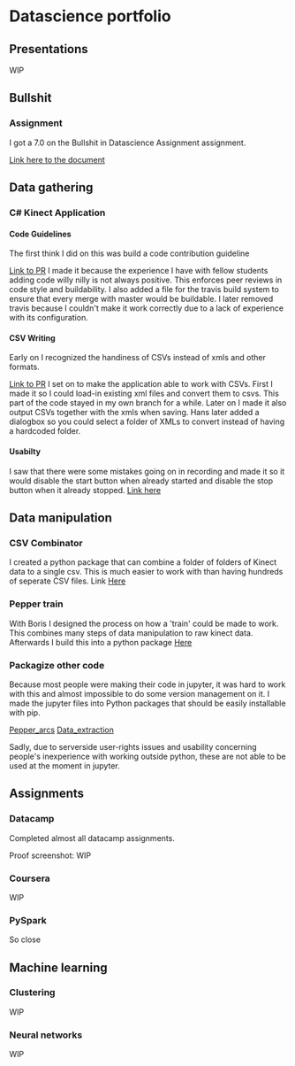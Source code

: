 # Datascience portfolio

## Presentations

WIP

## Bullshit

### Assignment

I got a 7.0 on the Bullshit in Datascience Assignment assignment. 

[Link here to the document](docs/bullshit.pdf)

## Data gathering

### C# Kinect Application

#### Code Guidelines
The first think I did on this was build a code contribution guideline

[Link to PR](https://github.com/Hans2131/KinectingPepper/pull/4)
I made it because the experience I have with fellow students adding code willy nilly is not always positive.
This enforces peer reviews in code style and buildability. 
I also added a file for the travis build system to ensure that every merge with master would be buildable.
I later removed travis because I couldn't make it work correctly due to a lack of experience with its configuration.

#### CSV Writing
Early on I recognized the handiness of CSVs instead of xmls and other formats.

[Link to PR](https://github.com/Hans2131/KinectingPepper/pull/9/files)
I set on to make the application able to work with CSVs.
First I made it so I could load-in existing xml files and convert them to csvs. This part of the code stayed in my own branch for a while. Later on I made it also output CSVs together with the xmls when saving.
Hans later added a dialogbox so you could select a folder of XMLs to convert instead of having a hardcoded folder.

#### Usabilty
I saw that there were some mistakes going on in recording and made it so it would disable the start button when already started and disable the stop button when it already stopped. [Link here](https://github.com/Hans2131/KinectingPepper/pull/12/files)

## Data manipulation

### CSV Combinator
I created a python package that can combine a folder of folders of Kinect data to a single csv. This is much easier to work with than having hundreds of seperate CSV files.
Link [Here](https://github.com/Blanen/csv_combinator)

### Pepper train

With Boris I designed the process on how a 'train' could be made to work. This combines many steps of data manipulation to raw kinect data. Afterwards I build this into a python package [Here](https://github.com/KinectingPepper/pepper_train)

### Packagize other code

Because most people were making their code in jupyter, it was hard to work with this and almost impossible to do some version management on it. 
I made the jupyter files into Python packages that should be easily installable with pip.

[Pepper_arcs](https://github.com/KinectingPepper/pepper_arcs)
[Data_extraction](https://github.com/KinectingPepper/Data_Extraction)

Sadly, due to serverside user-rights issues and usability concerning people's inexperience with working outside python, these are not able to be used at the moment in jupyter.

## Assignments

### Datacamp

Completed almost all datacamp assignments.

Proof screenshot: WIP

### Coursera

WIP

### PySpark

So close

## Machine learning

### Clustering

WIP

### Neural networks

WIP
